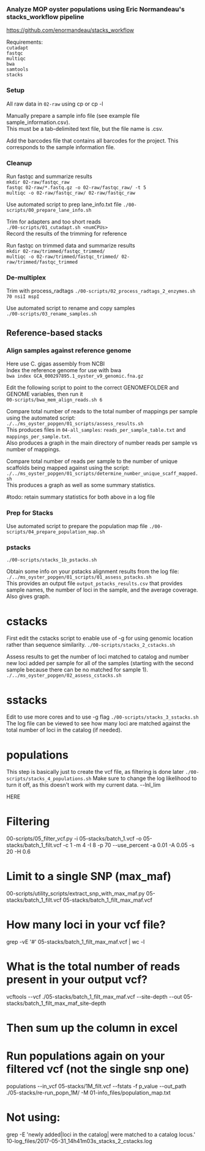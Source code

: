 ### Analyze MOP oyster populations using Eric Normandeau's stacks_workflow pipeline
https://github.com/enormandeau/stacks_workflow

Requirements:    
`cutadapt`    
`fastqc`   
`multiqc`   
`bwa`   
`samtools`    
`stacks`    


### Setup
All raw data in `02-raw` using cp or cp -l    

Manually prepare a sample info file (see example file sample_information.csv).   
This must be a tab-delimited text file, but the file name is .csv.    

Add the barcodes file that contains all barcodes for the project. This corresponds to the sample information file.    

### Cleanup

Run fastqc and summarize results    
`mkdir 02-raw/fastqc_raw`    
`fastqc 02-raw/*.fastq.gz -o 02-raw/fastqc_raw/ -t 5`    
`multiqc -o 02-raw/fastqc_raw/ 02-raw/fastqc_raw`   

Use automated script to prep lane_info.txt file
`./00-scripts/00_prepare_lane_info.sh`

Trim for adapters and too short reads    
`./00-scripts/01_cutadapt.sh <numCPUs>`    
Record the results of the trimming for reference

Run fastqc on trimmed data and summarize results     
`mkdir 02-raw/trimmed/fastqc_trimmed/`    
`multiqc -o 02-raw/trimmed/fastqc_trimmed/ 02-raw/trimmed/fastqc_trimmed`       

### De-multiplex
Trim with process_radtags
`./00-scripts/02_process_radtags_2_enzymes.sh 70 nsiI mspI` 

Use automated script to rename and copy samples    
`./00-scripts/03_rename_samples.sh`


## Reference-based stacks
### Align samples against reference genome
Here use C. gigas assembly from NCBI    
Index the reference genome for use with bwa   
`bwa index GCA_000297895.1_oyster_v9_genomic.fna.gz`

Edit the following script to point to the correct GENOMEFOLDER and GENOME variables, then run it        
`00-scripts/bwa_mem_align_reads.sh 6`     

Compare total number of reads to the total number of mappings per sample using the automated script:
`./../ms_oyster_popgen/01_scripts/assess_results.sh`    
This produces files in `04-all_samples`: `reads_per_sample_table.txt` and `mappings_per_sample.txt`.   
Also produces a graph in the main directory of number reads per sample vs number of mappings.

Compare total number of reads per sample to the number of unique scaffolds being mapped against using the script:    
`./../ms_oyster_popgen/01_scripts/determine_number_unique_scaff_mapped.sh`    
This produces a graph as well as some summary statistics.   

#todo: retain summary statistics for both above in a log file     


### Prep for Stacks
Use automated script to prepare the population map file
`./00-scripts/04_prepare_population_map.sh`

### pstacks
`./00-scripts/stacks_1b_pstacks.sh`

Obtain some info on your pstacks alignment results from the log file:   
`./../ms_oyster_popgen/01_scripts/01_assess_pstacks.sh`   
This provides an output file `output_pstacks_results.csv` that provides sample names, the number of loci in the sample, and the average coverage. Also gives graph.


# cstacks
First edit the cstacks script to enable use of -g for using genomic location rather than sequence similarity.
`./00-scripts/stacks_2_cstacks.sh`

Assess results to get the number of loci matched to catalog and number new loci added per sample for all of the samples (starting with the second sample because there can be no matched for sample 1).
`./../ms_oyster_popgen/02_assess_cstacks.sh`


# sstacks
Edit to use more cores and to use -g flag
`./00-scripts/stacks_3_sstacks.sh`
The log file can be viewed to see how many loci are matched against the total number of loci in the catalog (if needed).


# populations
This step is basically just to create the vcf file, as filtering is done later
`./00-scripts/stacks_4_populations.sh`
Make sure to change the log likelihood to turn it off, as this doesn't work with my current data.
--lnl_lim 

HERE
# Filtering
00-scripts/05_filter_vcf.py -i 05-stacks/batch_1.vcf -o 05-stacks/batch_1_filt.vcf -c 1 -m 4 -I 8 -p 70 --use_percent -a 0.01 -A 0.05 -s 20 -H 0.6

# Limit to a single SNP (max_maf)
00-scripts/utility_scripts/extract_snp_with_max_maf.py 05-stacks/batch_1_filt.vcf 05-stacks/batch_1_filt_max_maf.vcf

# How many loci in your vcf file? 
grep -vE '#' 05-stacks/batch_1_filt_max_maf.vcf  | wc -l

# What is the total number of reads present in your output vcf?
vcftools --vcf ./05-stacks/batch_1_filt_max_maf.vcf --site-depth --out 05-stacks/batch_1_filt_max_maf_site-depth
# Then sum up the column in excel

# Run populations again on your filtered vcf (not the single snp one)
populations --in_vcf 05-stacks/1M_filt.vcf --fstats -f p_value --out_path ./05-stacks/re-run_popn_1M/ -M 01-info_files/population_map.txt 



# Not using:
 grep -E 'newly added|loci in the catalog| were matched to a catalog locus\.' 10-log_files/2017-05-31_14h41m03s_stacks_2_cstacks.log
